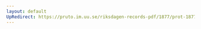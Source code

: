 ```yaml
---
layout: default
UpRedirect: https://pruto.im.uu.se/riksdagen-records-pdf/1877/prot-1877--ak--060/prot-1877--ak--060_020.pdf
---
```

